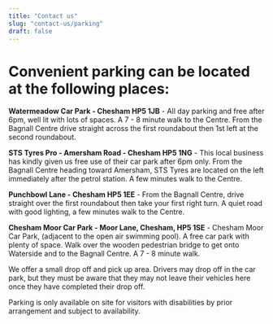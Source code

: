 ```yaml
---
title: "Contact us"
slug: "contact-us/parking"
draft: false
---
```


# Convenient parking can be located at the following places:

**Watermeadow Car Park - Chesham HP5 1JB** - All day parking and free after 6pm, well lit with lots of spaces. A 7 - 8 minute walk to the Centre. From the Bagnall Centre drive straight across the first roundabout then 1st left at the second roundabout.

**STS Tyres Pro - Amersham Road - Chesham HP5 1NG** - This local business has kindly given us free use of their car park after 6pm only. From the Bagnall Centre heading toward Amersham, STS Tyres are located on the left immediately after the petrol station. A few minutes walk to the Centre.

**Punchbowl Lane - Chesham HP5 1EE** - From the Bagnall Centre, drive straight over the first roundabout then take your first right turn. A quiet road with good lighting, a few minutes walk to the Centre.

**Chesham Moor Car Park - Moor Lane, Chesham, HP5 1SE** - Chesham Moor Car Park, (adjacent to the open air swimming pool). A free car park with plenty of space. Walk over the wooden pedestrian bridge to get onto Waterside and to the Bagnall Centre. A 7 - 8 minute walk.

We offer a small drop off and pick up area. Drivers may drop off in the car park, but they must be aware that they may not leave their vehicles here once they have completed their drop off.

Parking is only available on site for visitors with disabilities by prior arrangement and subject to availability.